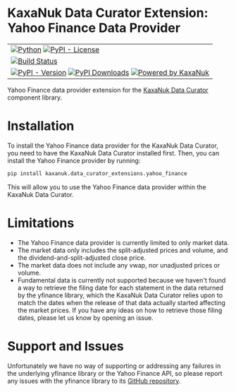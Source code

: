 # KaxaNuk Data Curator Extension: Yahoo Finance Data Provider

|                                                                                                                                                                                                                                                                                                                                                                                                                                                                                    |
|------------------------------------------------------------------------------------------------------------------------------------------------------------------------------------------------------------------------------------------------------------------------------------------------------------------------------------------------------------------------------------------------------------------------------------------------------------------------------------|
| [![Python](https://img.shields.io/badge/python-3.12%20%7C%203.13-blue?logo=python&logoColor=ffdd54)](https://www.python.org) [![PyPI - License](https://img.shields.io/pypi/l/kaxanuk.data-curator-extensions.yahoo-finance?color=blue)](LICENSE)                                                                                                                                                                                                                          |
| [![Build Status](https://github.com/KaxaNuk/Data-Curator-Extensions_Yahoo-Finance/actions/workflows/main.yml/badge.svg)](https://github.com/KaxaNuk/Data-Curator-Extensions_Yahoo-Finance/actions/workflows/main.yml)                                                                                                                                                                                                                                                              |
| [![PyPI - Version](https://img.shields.io/pypi/v/kaxanuk.data-curator-extensions.yahoo-finance?logo=pypi)](https://pypi.org/project/kaxanuk.data-curator-extensions.yahoo-finance) [![PyPI Downloads](https://static.pepy.tech/badge/kaxanuk-data-curator-extensions-yahoo-finance)](https://pepy.tech/projects/kaxanuk-data-curator-extensions-yahoo-finance) [![Powered by KaxaNuk](https://img.shields.io/badge/powered%20by-KaxaNuk-orange?colorB=orange)](https://kaxanuk.mx) |


Yahoo Finance data provider extension for the [KaxaNuk Data Curator](https://github.com/KaxaNuk/Data-Curator) component library.


# Installation
To install the Yahoo Finance data provider for the KaxaNuk Data Curator, you need to have the KaxaNuk Data Curator installed first.
Then, you can install the Yahoo Finance provider by running:

```bash
pip install kaxanuk.data_curator_extensions.yahoo_finance
```

This will allow you to use the Yahoo Finance data provider within the KaxaNuk Data Curator.


# Limitations
- The Yahoo Finance data provider is currently limited to only market data.
- The market data only includes the split-adjusted prices and volume, and the dividend-and-split-adjusted close price.
- The market data does not include any vwap, nor unadjusted prices or volume.
- Fundamental data is currently not supported because we haven't found a way to retrieve the filing date for each statement in the data returned by the yfinance library,
which the KaxaNuk Data Curator relies upon to match the dates when the release of that data actually started affecting the market prices. If you have any ideas on how to
retrieve those filing dates, please let us know by opening an issue.


# Support and Issues
Unfortunately we have no way of supporting or addressing any failures in the underlying yfinance library or the Yahoo Finance API,
so please report any issues with the yfinance library to its [GitHub repository](https://github.com/ranaroussi/yfinance).
